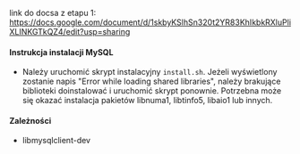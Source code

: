link do docsa z etapu 1:  
https://docs.google.com/document/d/1skbyKSlhSn320t2YR83KhIkbkRXluPliXLINKGTkQZ4/edit?usp=sharing

#### Instrukcja instalacji MySQL
* Należy uruchomić skrypt instalacyjny `install.sh`. Jeżeli wyświetlony zostanie napis "Error
while loading shared libraries", należy brakujące biblioteki doinstalować i uruchomić skrypt ponownie. Potrzebna
może się okazać instalacja pakietów libnuma1, libtinfo5, libaio1 lub innych.

#### Zależności
* libmysqlclient-dev
